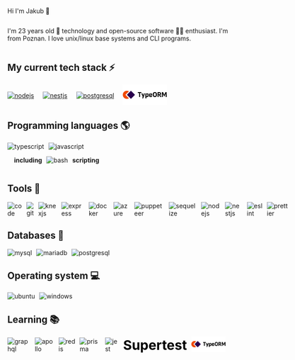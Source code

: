 <style>

body {
  display: flex;
  flex-direction: column;
}
i {
  color: black;
  font-style: normal;
  font-size: 30px;
  font-weight: bold;
}

img {
  width: 30px;
}

.stack, .bash, .lang, .tools, .db, .os, .learning {
  display: inline-flex;
  align-items: center;
}

.stack > a {
  margin-right: 20px; 
}

.stack > a > img {
  width: 45px;
}

.bash {
  margin-left: 15px;
}

.bash > p {
  font-weight: bold;
}

.tools > a, .lang > a, .bash > *, .db > a, .os > a, .learning > a {
  margin-right: 10px;
  text-decoration: none;
}

.express, .typeorm {
  width: 100px;
}

.stack > a > .typeorm {
  width: 100px;
}

</style>

Hi I'm Jakub 👋

I'm 23 years old 💪 technology and open-source software 👨‍💻 enthusiast. I'm from Poznan. I love unix/linux base systems and CLI programs.

## My current tech stack ⚡

<div class="stack">
<a href="https://nodejs.org"><img src="https://cdn.svgporn.com/logos/nodejs-icon.svg" alt="nodejs"></a>
<a href="https://nestjs.com/"><img src="https://cdn.svgporn.com/logos/nestjs.svg" alt="nestjs"></a>
<a href="https://www.postgresql.org/"><img src="https://cdn.svgporn.com/logos/postgresql.svg" alt="postgresql"></a>
<a href="https://typeorm.io"><img class="typeorm" src="https://github.com/typeorm/typeorm/raw/master/resources/logo_big.png" alt="typeorm"></a>
</div>

## Programming languages 🌎

<div class="lang">
<a href="https://www.typescriptlang.org"><img src="https://cdn.svgporn.com/logos/typescript-icon.svg" alt="typescript"></a>
<a href="https://github.com/tc39"><img src="https://cdn.svgporn.com/logos/javascript.svg" alt="javascript"></a>
</div>

<div class="bash">
<p> including </p> <a href="https://www.gnu.org/software/bash/"><img src="https://cdn.svgporn.com/logos/bash.svg" alt="bash" width="25"></a> <p>scripting<p>
</div>

## Tools 🔧

<div class="tools">
<a href="https://code.visualstudio.com/"><img src="https://cdn.svgporn.com/logos/visual-studio-code.svg" alt="code"></a>
<a href="https://git-scm.com"><img src="https://cdn.svgporn.com/logos/git-icon.svg" alt="git"></a>
<a href="http://knexjs.org/"><img src="https://cdn.svgporn.com/logos/knex.svg" alt="knexjs"></a>
<a class="express" href="http://expressjs.com/"><img class="express" src="https://cdn.svgporn.com/logos/express.svg" alt="express" ></a>
<a href="https://www.docker.com"><img src="https://cdn.svgporn.com/logos/docker-icon.svg" alt="docker"></a>
<a href="https://azure.microsoft.com/"><img src="https://cdn.svgporn.com/logos/azure-icon.svg" alt="azure"></a>
<a href="https://developers.google.com/web/tools/puppeteer/"><img src="https://cdn.svgporn.com/logos/puppeteer.svg" alt="puppeteer"></a>
<a href="https://sequelize.org"><img src="https://cdn.svgporn.com/logos/sequelize.svg" alt="sequelize"></a>
<a href="https://nodejs.org"><img src="https://cdn.svgporn.com/logos/nodejs-icon.svg" alt="nodejs"></a>
<a href="https://nestjs.com/"><img src="https://cdn.svgporn.com/logos/nestjs.svg" alt="nestjs"></a>
<a href="https://eslint.org"><img src="https://cdn.svgporn.com/logos/eslint.svg" alt="eslint"></a>
<a href="https://prettier.io"><img src="https://cdn.svgporn.com/logos/prettier.svg" alt="prettier"></a>
</div>

## Databases 🏬

<div class="db">
<a href="https://www.mysql.com/"><img src="https://cdn.svgporn.com/logos/mysql.svg" alt="mysql"></a>
<a href="https://mariadb.org"><img src ="https://cdn.svgporn.com/logos/mariadb-icon.svg" alt="mariadb"></a>
<a href="https://www.postgresql.org/"><img src="https://cdn.svgporn.com/logos/postgresql.svg" alt="postgresql"></a>
</div>

## Operating system 💻

<div class="os">
<a href="https://ubuntu.com"><img src="https://cdn.svgporn.com/logos/ubuntu.svg" alt="ubuntu"></a>
<a href="https://www.microsoft.com/"><img src="https://cdn.svgporn.com/logos/microsoft-windows.svg" alt="windows"></a>

</div>

## Learning 📚

<div class="learning">
<a href="https://graphql.org/"><img src="https://cdn.svgporn.com/logos/graphql.svg" alt="graphql"></a>
<a href="https://www.apollographql.com/"><img src="https://cdn.svgporn.com/logos/apollostack.svg" alt="apollo"></a>
<a href="https://redis.io/"><img src="https://cdn.svgporn.com/logos/redis.svg" alt="redis"></a>
<a href="https://www.prisma.io/"><img src="https://cdn.svgporn.com/logos/prisma.svg" alt="prisma"></a>
<a href="https://jestjs.io/"><img src="https://cdn.svgporn.com/logos/jest.svg" alt="jest"></a>
<a href="https://github.com/visionmedia/supertest"><i>Supertest</i></a>
<a href="https://typeorm.io"><img class="typeorm" src="https://github.com/typeorm/typeorm/raw/master/resources/logo_big.png" alt="typeorm"></a>
</div>
